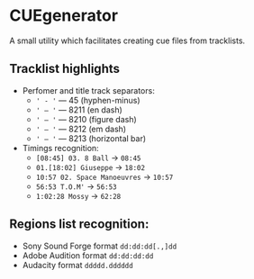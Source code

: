 CUEgenerator
=============
A small utility which facilitates creating cue files from tracklists.

## Tracklist highlights

* Perfomer and title track separators:
    * `' - '` — 45 (hyphen-minus)
    * `' – '` — 8211 (en dash)
    * `' ‒ '` — 8210 (figure dash)
    * `' — '` — 8212 (em dash)
    * `' ― '` — 8213 (horizontal bar)
* Timings recognition:
    * `[08:45] 03. 8 Ball` → `08:45`
    * `01.[18:02] Giuseppe` → `18:02`
    * `10:57 02. Space Manoeuvres` → `10:57`
    * `56:53 T.O.M'` → `56:53`
    * `1:02:28 Mossy` → `62:28`

## Regions list recognition:
* Sony Sound Forge format `dd:dd:dd[.,]dd`
* Adobe Audition format `dd:dd:dd:dd`
* Audacity format `ddddd.dddddd`

